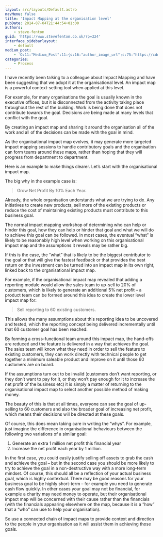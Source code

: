 ```yaml
---
layout: src/layouts/Default.astro
navMenu: false
title: 'Impact Mapping at the organisation level'
pubDate: 2014-07-04T21:44:54+01:00
authors:
    - steve-fenton
guid: 'https://www.stevefenton.co.uk/?p=324'
interface_sidebarlayout:
    - default
medium_post:
    - 'O:11:"Medium_Post":11:{s:16:"author_image_url";s:75:"https://cdn-images-1.medium.com/fit/c/400/400/1*eXkhfEuF41g5W_xnc_ydLA.jpeg";s:10:"author_url";s:38:"https://medium.com/@steve.fenton.co.uk";s:11:"byline_name";N;s:12:"byline_email";N;s:10:"cross_link";s:3:"yes";s:2:"id";s:12:"bced47ee3fb2";s:21:"follower_notification";s:3:"yes";s:7:"license";s:19:"all-rights-reserved";s:14:"publication_id";s:2:"-1";s:6:"status";s:5:"draft";s:3:"url";s:51:"https://medium.com/@steve.fenton.co.uk/bced47ee3fb2";}'
categories:
    - Process
---
```


I have recently been talking to a colleague about Impact Mapping and have been suggesting that we adopt it at the organisational level. An impact map is a powerful context-setting tool when applied at this level.

For example, for many organisations the goal is usually known in the executive offices, but it is disconnected from the activity taking place throughout the rest of the building. Work is being done that does not contribute towards the goal. Decisions are being made at many levels that conflict with the goal.

By creating an impact map and sharing it around the organisation all of the work and all of the decisions can be made with the goal in mind.

As the organisational impact map evolves, it may generate more targeted impact mapping sessions to handle contributory goals and the organisation can form teams around these maps, rather than hoping that they will progress from department to department.

Here is an example to make things clearer. Let’s start with the organisational impact map.

The big why in the example case is:

> Grow Net Profit By 10% Each Year.

Already, the whole organisation understands what we are trying to do. Any initiatives to create new products, sell more of the existing products or reduce the cost of maintaining existing products must contribute to this business goal.

The normal impact mapping workshop of determining who can help or hinder this goal, how they can help or hinder that goal and what we will do to achieve this goal can be followed. In most cases, the eventual “what” is likely to be reasonably high level when working on this organisational impact map and the assumptions it reveals may be rather big.

If this is the case, the “what” that is likely to be the biggest contributor to the goal or that will give the fastest feedback or that provides the best return on the investment can be turned into an impact map in its own right, linked back to the organisational impact map.

For example, if the organisational impact map revealed that adding a reporting module would allow the sales team to up-sell to 20% of customers, which is likely to generate an additional 5% net profit – a product team can be formed around this idea to create the lower level impact map for:

> Sell reporting to 60 existing customers.

This allows the many assumptions about this reporting idea to be uncovered and tested, which the reporting concept being delivered incrementally until that 60 customer goal has been reached.

By forming a cross-functional team around this impact map, the hand-offs are reduced and the feature is delivered in a way that achieves the goal. The sales team will know what they need in order to sell the feature to existing customers, they can work directly with technical people to get together a minimum saleable product and improve on it until those 60 customers are on board.

If the assumptions turn out to be invalid (customers don’t want reporting, or they don’t want to pay for it, or they won’t pay enough for it to increase the net profit of the business etc) it is simply a matter of returning to the organisational impact map to select another possible method of making money.

The beauty of this is that at all times, everyone can see the goal of up-selling to 60 customers and also the broader goal of increasing net profit, which means their decisions will be directed at these goals.

Of course, this does mean taking care in writing the “whys”. For example, just imagine the difference in organisational behaviours between the following two variations of a similar goal:

1. Generate an extra 1 million net profit this financial year
2. Increase the net profit each year by 1 million.

In the first case, you could easily justify selling off assets to grab the cash and achieve the goal – but in the second case you should be more likely to try to achieve the goal in a non-destructive way with a more long-term mindset. Of course, this should all be a reflection of your actual business goal, which is highly contextual. There may be good reasons for your business goal to be highly short-term – for example you need to generate cash flow quickly. In other cases your goal may not be financial, for example a charity may need money to operate, but their organisational impact map will be concerned with their cause rather than the financials (with the financials appearing elsewhere on the map, because it is a “how” that a “who” can use to help your organisation).

So use a connected chain of impact maps to provide context and direction to the people in your organisation as it will assist them in achieving those goals.